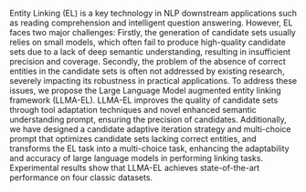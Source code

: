 Entity Linking (EL) is a key technology in NLP downstream applications such as reading comprehension and intelligent question answering. However, EL faces two major challenges: Firstly, the generation of candidate sets usually relies on small models, which often fail to produce high-quality candidate sets due to a lack of deep semantic understanding, resulting in insufficient precision and coverage. Secondly, the problem of the absence of correct entities in the candidate sets is often not addressed by existing research, severely impacting its robustness in practical applications. To address these issues, we propose the Large Language Model augmented entity linking framework (LLMA-EL). LLMA-EL improves the quality of candidate sets through tool adaptation techniques and novel enhanced semantic understanding prompt, ensuring the precision of candidates. Additionally, we have designed a candidate adaptive iteration strategy and multi-choice prompt that optimizes candidate sets lacking correct entities, and transforms the EL task into a multi-choice task, enhancing the adaptability and accuracy of large language models in performing linking tasks. Experimental results show that LLMA-EL achieves state-of-the-art performance on four classic datasets. 
